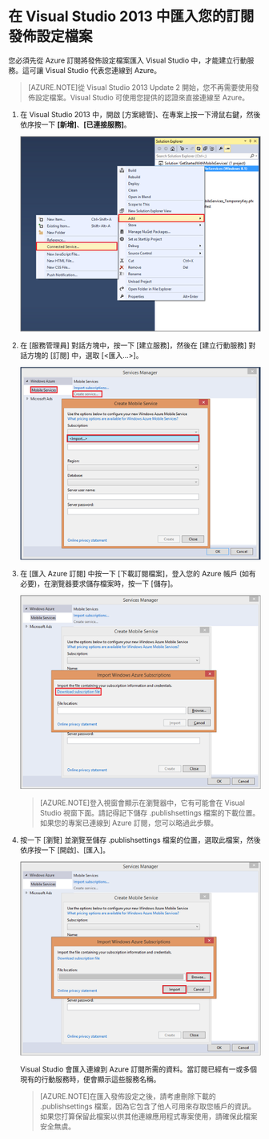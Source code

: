 <properties 
	pageTitle="在 Visual Studio 2013 中匯入您的發佈設定檔案 | 行動服務" 
	description="了解如何在 Visual Studio 2013 中匯入 Azure Mobile Services 應用程式的訂閱發布設定檔。" 
	documentationCenter="" 
	services="mobile-services" 
	manager="dwrede" 
	editor="" 
	authors="ggailey777"/>

<tags 
	ms.service="mobile-services" 
	ms.workload="mobile" 
	ms.tgt_pltfrm="na" 
	ms.devlang="multiple" 
	ms.topic="article" 
	ms.date="04/13/2015" 
	ms.author="glenga"/>

# 在 Visual Studio 2013 中匯入您的訂閱發佈設定檔案

您必須先從 Azure 訂閱將發佈設定檔案匯入 Visual Studio 中，才能建立行動服務。這可讓 Visual Studio 代表您連線到 Azure。

>[AZURE.NOTE]從 Visual Studio 2013 Update 2 開始，您不再需要使用發佈設定檔案。Visual Studio 可使用您提供的認證來直接連線至 Azure。

1. 在 Visual Studio 2013 中，開啟 [方案總管]、在專案上按一下滑鼠右鍵，然後依序按一下 **[新增]**、**[已連接服務]**。 

	![新增已連接服務](./media/mobile-services-windows-how-to-import-publishsettings/mobile-add-connected-service.png)

2. 在 [服務管理員] 對話方塊中，按一下 [建立服務]，然後在 [建立行動服務] 對話方塊的 [訂閱] 中，選取 [&lt;匯入...&gt;]。

	![從 VS 2013 建立新的行動服務](./media/mobile-services-windows-how-to-import-publishsettings/mobile-create-service-from-vs2013.png)

3. 在 [匯入 Azure 訂閱] 中按一下 [下載訂閱檔案]，登入您的 Azure 帳戶 (如有必要)，在瀏覽器要求儲存檔案時，按一下 [儲存]。

	![在 VS 中下載訂閱檔案](./media/mobile-services-windows-how-to-import-publishsettings/mobile-import-azure-subscription.png)

	> [AZURE.NOTE]登入視窗會顯示在瀏覽器中，它有可能會在 Visual Studio 視窗下面。請記得記下儲存 .publishsettings 檔案的下載位置。如果您的專案已連線到 Azure 訂閱，您可以略過此步驟。

4. 按一下 [瀏覽] 並瀏覽至儲存 .publishsettings 檔案的位置，選取此檔案，然後依序按一下 [開啟]、[匯入]。

	![在 VS 中匯入訂閱](./media/mobile-services-windows-how-to-import-publishsettings/mobile-import-azure-subscription-2.png)

	Visual Studio 會匯入連線到 Azure 訂閱所需的資料。當訂閱已經有一或多個現有的行動服務時，便會顯示這些服務名稱。

	> [AZURE.NOTE]在匯入發佈設定之後，請考慮刪除下載的 .publishsettings 檔案，因為它包含了他人可用來存取您帳戶的資訊。如果您打算保留此檔案以供其他連線應用程式專案使用，請確保此檔案安全無虞。

<!-- Anchors. -->

<!-- Images. -->
[1]: ./media/mobile-services-how-to-register-microsoft-authentication/mobile-services-live-connect-add-app.png
[2]: ./media/mobile-services-how-to-register-microsoft-authentication/mobile-live-connect-app-api-settings.png
<!-- URLs. -->
[Single sign-on for Windows Store apps by using Live Connect]: /develop/mobile/how-to-guides/register-for-single-sign-on/
[Submit an app page]: http://go.microsoft.com/fwlink/p/?LinkID=266582
[My Applications]: http://go.microsoft.com/fwlink/p/?LinkId=262039
[Get started with Mobile Services]: /develop/mobile/tutorials/get-started/
[Get started with authentication]: /develop/mobile/tutorials/get-started-with-users-dotnet/
[Get started with push notifications]: /develop/mobile/tutorials/get-started-with-push-dotnet/
[Authorize users with scripts]: /develop/mobile/tutorials/authorize-users-in-scripts-dotnet/
[JavaScript and HTML]: /develop/mobile/tutorials/get-started-with-users-js/

[Azure Management Portal]: https://manage.windowsazure.com/
 

<!---HONumber=July15_HO2-->